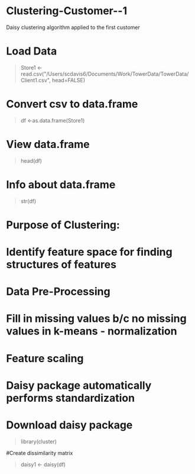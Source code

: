 Clustering-Customer--1
======================

Daisy clustering algorithm applied to the first customer

# Load Data
> Store1 <- read.csv("/Users/scdavis6/Documents/Work/TowerData/TowerData/Client1.csv", head=FALSE)

# Convert csv to data.frame
> df <-as.data.frame(Store1)

# View data.frame
> head(df)

# Info about data.frame
> str(df)

# Purpose of Clustering: 
# Identify feature space for finding structures of features
# Data Pre-Processing
# Fill in missing values b/c no missing values in k-means - normalization
# Feature scaling

# Daisy package automatically performs standardization
# Download daisy package
> library(cluster)

#Create dissimilarity matrix
> daisy1 <- daisy(df)
